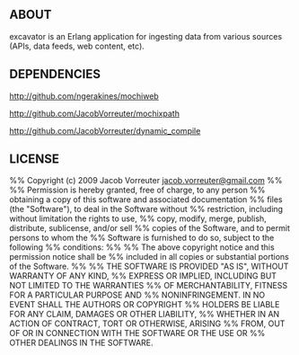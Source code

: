 ## ABOUT
excavator is an Erlang application for ingesting data from various 
sources (APIs, data feeds, web content, etc).

## DEPENDENCIES
<http://github.com/ngerakines/mochiweb>

<http://github.com/JacobVorreuter/mochixpath>

<http://github.com/JacobVorreuter/dynamic_compile>

## LICENSE
%% Copyright (c) 2009 Jacob Vorreuter <jacob.vorreuter@gmail.com>
%% 
%% Permission is hereby granted, free of charge, to any person
%% obtaining a copy of this software and associated documentation
%% files (the "Software"), to deal in the Software without
%% restriction, including without limitation the rights to use,
%% copy, modify, merge, publish, distribute, sublicense, and/or sell
%% copies of the Software, and to permit persons to whom the
%% Software is furnished to do so, subject to the following
%% conditions:
%% 
%% The above copyright notice and this permission notice shall be
%% included in all copies or substantial portions of the Software.
%% 
%% THE SOFTWARE IS PROVIDED "AS IS", WITHOUT WARRANTY OF ANY KIND,
%% EXPRESS OR IMPLIED, INCLUDING BUT NOT LIMITED TO THE WARRANTIES
%% OF MERCHANTABILITY, FITNESS FOR A PARTICULAR PURPOSE AND
%% NONINFRINGEMENT. IN NO EVENT SHALL THE AUTHORS OR COPYRIGHT
%% HOLDERS BE LIABLE FOR ANY CLAIM, DAMAGES OR OTHER LIABILITY,
%% WHETHER IN AN ACTION OF CONTRACT, TORT OR OTHERWISE, ARISING
%% FROM, OUT OF OR IN CONNECTION WITH THE SOFTWARE OR THE USE OR
%% OTHER DEALINGS IN THE SOFTWARE.